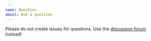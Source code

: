 ```yaml
---
name: Question
about: Ask a question
---
```


Please do not create issues for questions. Use the [discussion forum](https://github.com/Netflix/conductor/discussions) instead!
